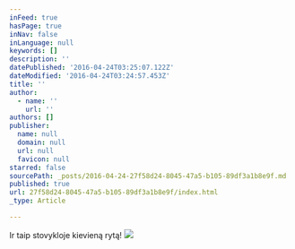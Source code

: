 ```yaml
---
inFeed: true
hasPage: true
inNav: false
inLanguage: null
keywords: []
description: ''
datePublished: '2016-04-24T03:25:07.122Z'
dateModified: '2016-04-24T03:24:57.453Z'
title: ''
author:
  - name: ''
    url: ''
authors: []
publisher:
  name: null
  domain: null
  url: null
  favicon: null
starred: false
sourcePath: _posts/2016-04-24-27f58d24-8045-47a5-b105-89df3a1b8e9f.md
published: true
url: 27f58d24-8045-47a5-b105-89df3a1b8e9f/index.html
_type: Article

---
```

Ir taip stovykloje kievieną rytą!
![](https://the-grid-user-content.s3-us-west-2.amazonaws.com/45791134-ef2a-432b-a337-7591b24b29e4.jpg)